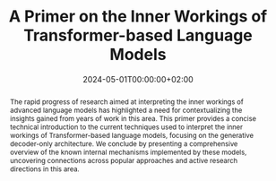 ---
# Documentation: https://sourcethemes.com/academic/docs/managing-content/

title: "A Primer on the Inner Workings of Transformer-based Language Models"
authors: [Javier Ferrando, Gabriele Sarti, Arianna Bisazza, Marta Costa-jussà]
date: 2024-05-01T00:00:00+02:00
doi: ""

# Schedule page publish date (NOT publication's date).
publishDate: 2024-05-01T00:00:00+02:00

# Publication type.
# Legend: 0 = Uncategorized; 1 = Conference paper; 2 = Journal article;
# 3 = Preprint / Working Paper; 4 = Report; 5 = Book; 6 = Book section;
# 7 = Thesis; 8 = Patent
publication_types: ["3"]

# Publication name and optional abbreviated publication name.
publication: "Arxiv Preprint"
publication_short: "Arxiv"

abstract: "The rapid progress of research aimed at interpreting the inner workings of advanced language models has highlighted a need for contextualizing the insights gained from years of work in this area. This primer provides a concise technical introduction to the current techniques used to interpret the inner workings of Transformer-based language models, focusing on the generative decoder-only architecture. We conclude by presenting a comprehensive overview of the known internal mechanisms implemented by these models, uncovering connections across popular approaches and active research directions in this area."

# Summary. An optional shortened abstract.
summary: "This primer provides a concise technical introduction to the current techniques used to interpret the inner workings of Transformer-based language models, focusing on the generative decoder-only architecture."

tags: [Natural Language Processing, Deep Learning, Interpretability, Mechanistic Interpretability, Language Modeling, Transformers]
categories: []
featured: true

# Custom links (optional).
#   Uncomment and edit lines below to show custom links.
# links:
# - name: Follow
#   url: https://twitter.com
#   icon_pack: fab
#   icon: twitter
links:
- name: ArXiv
  url: https://arxiv.org/abs/2302.14220
  icon_pack: fas
  icon: file-contract

url_pdf: https://arxiv.org/pdf/2302.14220
url_code:
url_dataset:
url_poster:
url_project:
url_slides:
url_source:
url_video:

# Featured image
# To use, add an image named `featured.jpg/png` to your page's folder. 
# Focal points: Smart, Center, TopLeft, Top, TopRight, Left, Right, BottomLeft, Bottom, BottomRight.
image:
  caption: ""
  focal_point: ""
  preview_only: false

# Associated Projects (optional).
#   Associate this publication with one or more of your projects.
#   Simply enter your project's folder or file name without extension.
#   E.g. `internal-project` references `content/project/internal-project/index.md`.
#   Otherwise, set `projects: []`.
projects: []

# Slides (optional).
#   Associate this publication with Markdown slides.
#   Simply enter your slide deck's filename without extension.
#   E.g. `slides: "example"` references `content/slides/example/index.md`.
#   Otherwise, set `slides: ""`.
slides: ""
---